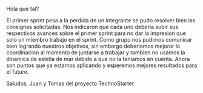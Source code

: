 Hola que tal?

El primer sprint pesa a la perdida de un integrante se pudo resolver bien las consignas solicitadas. Nos indicaron que cada uno deberia subir sus respectivos avances sobre el primer sprint para no dar la impresion que solo un miembro trabajo en el sprint. Como grupo nos pudimos comunicar bien logrando nuestros objetivos, sin embargo deberiamos mejorar la coordinacion al momento de juntarse a trabajar y tambien no usamos la dinamica de estella de mar debido a que no la teniamos en cuenta. Ahora son puntos que ya estamos aplicando y esperemos mejores resultados para el futuro.

Saludos,
Juan y Tomas del proyecto TechnoStarter 